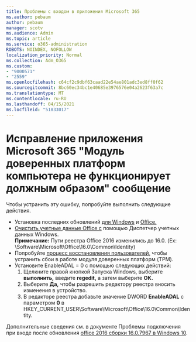 ```yaml
---
title: Проблемы с входом в приложения Microsoft 365
ms.author: pebaum
author: pebaum
manager: scotv
ms.audience: Admin
ms.topic: article
ms.service: o365-administration
ROBOTS: NOINDEX, NOFOLLOW
localization_priority: Normal
ms.collection: Adm_O365
ms.custom:
- "9000571"
- "2559"
ms.openlocfilehash: c64cf2c9dbf63caad22e54ae801adc3ed8ff0f62
ms.sourcegitcommit: 8bc60ec34bc1e40685e3976576e04a2623f63a7c
ms.translationtype: MT
ms.contentlocale: ru-RU
ms.lasthandoff: 04/15/2021
ms.locfileid: "51833017"
---
```

# <a name="fixing-the-microsoft-365-apps-your-computers-trusted-platform-module-is-not-functioning-properly-message"></a>Исправление приложения Microsoft 365 "Модуль доверенных платформ компьютера не функционирует должным образом" сообщение

Чтобы устранить эту ошибку, попробуйте выполнить следующие действия.

- Установка последних обновлений [для Windows](https://support.microsoft.com/help/4027667/windows-10-update) и [Office.](https://support.office.com/article/update-office-and-your-computer-with-microsoft-update-2ab296f3-7f03-43a2-8e50-46de917611c5)
- [Очистить учетные данные Office с](https://docs.microsoft.com/office/troubleshoot/office-suite-issues/another-account-already-signed-in#step-4-clear-cached-credentials-on-the-computer) помощью Диспетчер учетных данных Windows.<br/>
    **Примечание:** Пути реестра Office 2016 изменились до 16.0. (Ex: \Software\Microsoft\Office\16.0\Common\Identity\)
- Попробуйте [процесс восстановления пользователей,](https://docs.microsoft.com/office365/troubleshoot/administration/connection-issue-when-sign-in-office-2016#symptom-2) чтобы устранить сбои в работе модуля доверенных платформ (TPM).
- Установите EnableADAL = 0 с помощью следующих действий:  
    1. Щелкните правой кнопкой Запуска Windows, выберите **выполнить,** введите **regedit,** а затем выберите **ОК.**
    2. Выберите **Да,** чтобы разрешить редактору реестра вносить изменения в устройство.
    3. В редакторе реестра добавьте значение DWORD **EnableADAL** с параметром **0** в HKEY_CURRENT_USER\Software\Microsoft\Office\16.0\Common\Identity.

Дополнительные сведения см. в документе Проблемы подключения при входе после обновления [office 2016 сборки 16.0.7967 в Windows 10](https://docs.microsoft.com/office365/troubleshoot/administration/connection-issue-when-sign-in-office-2016).